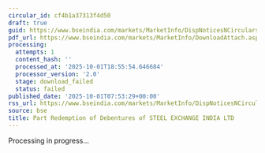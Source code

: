 ```yaml
---
circular_id: cf4b1a37313f4d50
draft: true
guid: https://www.bseindia.com/markets/MarketInfo/DispNoticesNCirculars.aspx?Noticeid={6986A46B-2844-423B-9BE1-445FF4D4AFF6}&noticeno=20251001-9&dt=10/01/2025&icount=9&totcount=83&flag=0
pdf_url: https://www.bseindia.com/markets/MarketInfo/DownloadAttach.aspx?id=20251001-9&attachedId=
processing:
  attempts: 1
  content_hash: ''
  processed_at: '2025-10-01T18:55:54.646684'
  processor_version: '2.0'
  stage: download_failed
  status: failed
published_date: '2025-10-01T07:53:29+00:00'
rss_url: https://www.bseindia.com/markets/MarketInfo/DispNoticesNCirculars.aspx?Noticeid={6986A46B-2844-423B-9BE1-445FF4D4AFF6}&noticeno=20251001-9&dt=10/01/2025&icount=9&totcount=83&flag=0
source: bse
title: Part Redemption of Debentures of STEEL EXCHANGE INDIA LTD
---
```


Processing in progress...